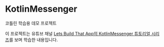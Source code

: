 # KotlinMessenger
코틀린 학습용 데모 프로젝트

이 프로젝트는 유튜브 채널 [Lets Build That App의 KotlinMessenger 튜토리얼 시리즈](https://www.youtube.com/watch?v=ihJGxFu2u9Q&list=PL0dzCUj1L5JE-jiBHjxlmXEkQkum_M3R-)를 보며 학습한 내용입니다.
